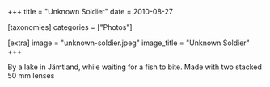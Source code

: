 +++
title = "Unknown Soldier"
date = 2010-08-27

[taxonomies]
categories = ["Photos"]

[extra]
image = "unknown-soldier.jpeg"
image_title = "Unknown Soldier"
+++

By a lake in Jämtland, while waiting for a fish to bite. Made with two stacked 50 mm lenses
